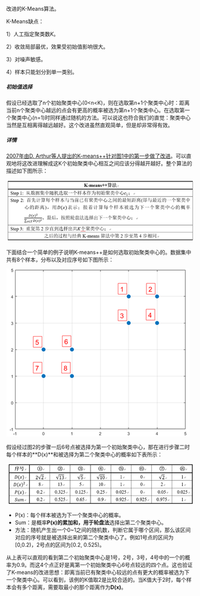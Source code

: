 改进的K-Means算法。

K-Means缺点：

1）人工指定聚类数$K$。

2）收敛局部最优，效果受初始值影响很大。

3）对噪声敏感。

4）样本只能划分到单一类别。



##### 初始值选择

假设已经选取了n个初始聚类中心(0<n<K)，则在选取第n+1个聚类中心时：距离当前n个聚类中心越远的点会有更高的概率被选为第n+1个聚类中心。在选取第一个聚类中心(n=1)时同样通过随机的方法。可以说这也符合我们的直觉：聚类中心当然是互相离得越远越好。这个改进虽然直观简单，但是却非常得有效。

##### 详情

 [2007年由D. Arthur等人提出的K-means++针对图1中的第一步做了改进](http://ilpubs.stanford.edu:8090/778/1/2006-13.pdf)。可以直观地将这改进理解成这K个初始聚类中心相互之间应该分得越开越好。整个算法的描述如下图所示：

![1024143-20170111025934541-260409014](img/1024143-20170111025934541-260409014.png)

​      下面结合一个简单的例子说明K-means++是如何选取初始聚类中心的。数据集中共有8个样本，分布以及对应序号如下图所示：

![1024143-20170111025944728-1116870094](img/1024143-20170111025944728-1116870094.png)

​      假设经过图2的步骤一后6号点被选择为第一个初始聚类中心，那在进行步骤二时每个样本的**D(x)**和被选择为第二个聚类中心的概率如下表所示：

![1024143-20170111025946338-787569010](img/1024143-20170111025946338-787569010.png)

- P(x)：每个样本被选为下一个聚类中心的概率。
- Sum：是概率**P(x)**的累加和，用于**轮盘法**选择出第二个聚类中心。
- 方法：随机产生出一个0~1之间的随机数，判断它属于哪个区间，那么该区间对应的序号就是被选择出来的第二个聚类中心了。例如1号点的区间为[0,0.2)，2号点的区间为[0.2, 0.525)。

​      从上表可以直观的看到第二个初始聚类中心是1号，2号，3号，4号中的一个的概率为0.9。而这4个点正好是离第一个初始聚类中心6号点较远的四个点。这也验证了K-means的改进思想：即离当前已有聚类中心较远的点有更大的概率被选为下一个聚类中心。可以看到，该例的K值取2是比较合适的。当K值大于2时，每个样本会有多个距离，需要取最小的那个距离作为**D(x)**。